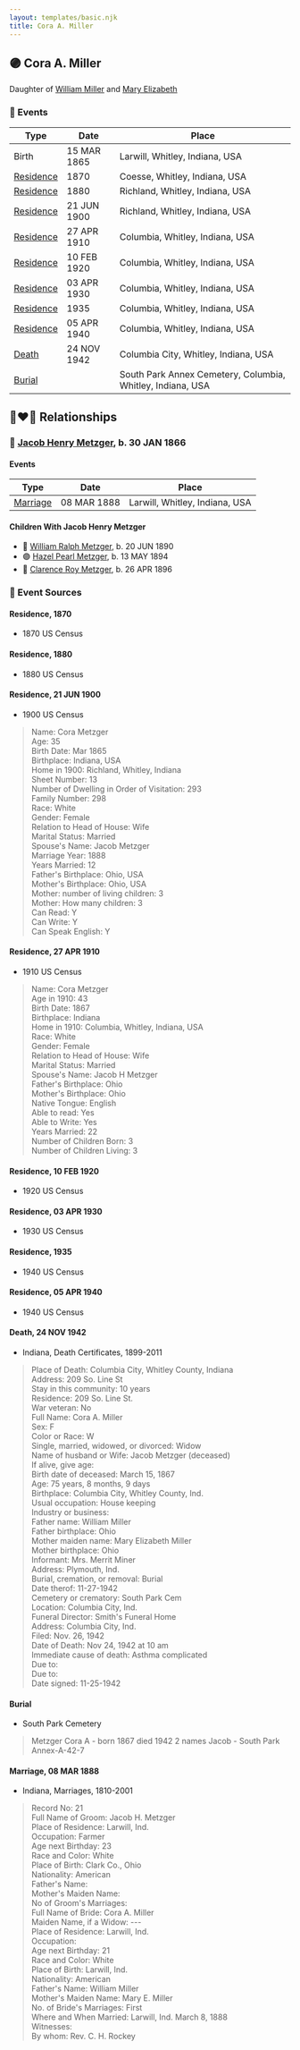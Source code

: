 ```yaml
---
layout: templates/basic.njk
title: Cora A. Miller
---
```

## 🟣 Cora A. Miller

Daughter of [William Miller](/people/1/1014217) and [Mary Elizabeth](/people/8/84477504)

### 📆 Events

Type | Date | Place
------ | ------ | ------
Birth | 15 MAR 1865 | Larwill, Whitley, Indiana, USA
[Residence](#event-8f827f37-58bb-45db-aa68-c86cc8514bb9) | 1870 | Coesse, Whitley, Indiana, USA
[Residence](#event-efd42dd1-3d49-4172-8390-377b03c0176c) | 1880 | Richland, Whitley, Indiana, USA
[Residence](#event-aa8b025d-f903-43c5-9f8d-9603e09cb402) | 21 JUN 1900 | Richland, Whitley, Indiana, USA
[Residence](#event-4d7827c8-6d9e-46fe-b330-4d7607048631) | 27 APR 1910 | Columbia, Whitley, Indiana, USA
[Residence](#event-c9f18ea1-f2f3-4a1c-ab19-d38c38572b43) | 10 FEB 1920 | Columbia, Whitley, Indiana, USA
[Residence](#event-bef59548-bf17-42a1-9ed1-ff80c2e7c7bf) | 03 APR 1930 | Columbia, Whitley, Indiana, USA
[Residence](#event-b1279d5a-2c73-4257-b0bf-b3999af48329) | 1935 | Columbia, Whitley, Indiana, USA
[Residence](#event-bdb5ba6b-005c-4c05-9fa8-6334886d78f1) | 05 APR 1940 | Columbia, Whitley, Indiana, USA
[Death](#event-abf99e7d-a66b-4cfd-bed1-70bc3edea2a4) | 24 NOV 1942 | Columbia City, Whitley, Indiana, USA
[Burial](#event-a05f1346-ee9b-4cd6-907f-959a8d99b95a) |  | South Park Annex Cemetery, Columbia, Whitley, Indiana, USA

## 👩‍❤️‍👨 Relationships

### 🔵 [Jacob Henry Metzger](/people/1/13773745), b. 30 JAN 1866

#### Events

Type | Date | Place
------ | ------ | ------
[Marriage](#event-df5b3861-1cb1-4ae8-a763-733affd58328) | 08 MAR 1888 | Larwill, Whitley, Indiana, USA
#### Children With Jacob Henry Metzger
* 🔵 [William Ralph Metzger](/people/6/66898263), b. 20 JUN 1890
* 🟣 [Hazel Pearl Metzger](/people/3/32407695), b. 13 MAY 1894
* 🔵 [Clarence Roy Metzger](/people/6/64680964), b. 26 APR 1896
### 📰 Event Sources

#### <a id="event-8f827f37-58bb-45db-aa68-c86cc8514bb9"></a> Residence, 1870
* 1870 US Census

#### <a id="event-efd42dd1-3d49-4172-8390-377b03c0176c"></a> Residence, 1880
* 1880 US Census

#### <a id="event-aa8b025d-f903-43c5-9f8d-9603e09cb402"></a> Residence, 21 JUN 1900
* 1900 US Census
>   
  > Name: Cora Metzger  
  > Age: 35  
  > Birth Date: Mar 1865  
  > Birthplace: Indiana, USA  
  > Home in 1900: Richland, Whitley, Indiana  
  > Sheet Number: 13  
  > Number of Dwelling in Order of Visitation: 293  
  > Family Number: 298  
  > Race: White  
  > Gender: Female  
  > Relation to Head of House: Wife  
  > Marital Status: Married  
  > Spouse's Name: Jacob Metzger  
  > Marriage Year: 1888  
  > Years Married: 12  
  > Father's Birthplace: Ohio, USA  
  > Mother's Birthplace: Ohio, USA  
  > Mother: number of living children: 3  
  > Mother: How many children: 3  
  > Can Read: Y  
  > Can Write: Y  
  > Can Speak English: Y

#### <a id="event-4d7827c8-6d9e-46fe-b330-4d7607048631"></a> Residence, 27 APR 1910
* 1910 US Census
>   
  > Name: Cora Metzger  
  > Age in 1910: 43  
  > Birth Date: 1867  
  > Birthplace: Indiana  
  > Home in 1910: Columbia, Whitley, Indiana, USA  
  > Race: White  
  > Gender: Female  
  > Relation to Head of House: Wife  
  > Marital Status: Married  
  > Spouse's Name: Jacob H Metzger  
  > Father's Birthplace: Ohio  
  > Mother's Birthplace: Ohio  
  > Native Tongue: English  
  > Able to read: Yes  
  > Able to Write: Yes  
  > Years Married: 22  
  > Number of Children Born: 3  
  > Number of Children Living: 3

#### <a id="event-c9f18ea1-f2f3-4a1c-ab19-d38c38572b43"></a> Residence, 10 FEB 1920
* 1920 US Census

#### <a id="event-bef59548-bf17-42a1-9ed1-ff80c2e7c7bf"></a> Residence, 03 APR 1930
* 1930 US Census

#### <a id="event-b1279d5a-2c73-4257-b0bf-b3999af48329"></a> Residence, 1935
* 1940 US Census

#### <a id="event-bdb5ba6b-005c-4c05-9fa8-6334886d78f1"></a> Residence, 05 APR 1940
* 1940 US Census

#### <a id="event-abf99e7d-a66b-4cfd-bed1-70bc3edea2a4"></a> Death, 24 NOV 1942
* Indiana, Death Certificates, 1899-2011
>   
  > Place of Death: Columbia City, Whitley County, Indiana  
  > Address: 209 So. Line St  
  > Stay in this community: 10 years  
  > Residence: 209 So. Line St.  
  > War veteran: No  
  > Full Name: Cora A. Miller  
  > Sex: F  
  > Color or Race: W  
  > Single, married, widowed, or divorced: Widow  
  > Name of husband or Wife: Jacob Metzger (deceased)  
  > If alive, give age:   
  > Birth date of deceased: March 15, 1867  
  > Age: 75 years, 8 months, 9 days  
  > Birthplace: Columbia City, Whitley County, Ind.  
  > Usual occupation: House keeping  
  > Industry or business:   
  > Father name: William Miller  
  > Father birthplace: Ohio  
  > Mother maiden name: Mary Elizabeth Miller  
  > Mother birthplace: Ohio  
  > Informant: Mrs. Merrit Miner  
  > Address: Plymouth, Ind.  
  > Burial, cremation, or removal: Burial  
  > Date therof: 11-27-1942  
  > Cemetery or crematory: South Park Cem  
  > Location: Columbia City, Ind.  
  > Funeral Director: Smith's Funeral Home  
  > Address: Columbia City, Ind.  
  > Filed: Nov. 26, 1942  
  > Date of Death: Nov 24, 1942 at 10 am  
  > Immediate cause of death: Asthma complicated  
  > Due to:   
  > Due to:  
  > Date signed: 11-25-1942

#### <a id="event-a05f1346-ee9b-4cd6-907f-959a8d99b95a"></a> Burial
* South Park Cemetery
>   
  > Metzger Cora A - born 1867 died 1942 2 names Jacob - South Park Annex-A-42-7

#### <a id="event-df5b3861-1cb1-4ae8-a763-733affd58328"></a> Marriage, 08 MAR 1888
* Indiana, Marriages, 1810-2001
>   
  > Record No: 21  
  > Full Name of Groom: Jacob H. Metzger  
  > Place of Residence: Larwill, Ind.  
  > Occupation: Farmer  
  > Age next Birthday: 23  
  > Race and Color: White  
  > Place of Birth: Clark Co., Ohio  
  > Nationality: American  
  > Father's Name:   
  > Mother's Maiden Name:   
  > No of Groom's Marriages:  
  > Full Name of Bride: Cora A. Miller  
  > Maiden Name, if a Widow: ---  
  > Place of Residence: Larwill, Ind.  
  > Occupation:  
  > Age next Birthday: 21   
  > Race and Color: White  
  > Place of Birth: Larwill, Ind.  
  > Nationality: American  
  > Father's Name: William Miller  
  > Mother's Maiden Name: Mary E. Miller  
  > No. of Bride's Marriages: First  
  > Where and When Married: Larwill, Ind. March 8, 1888  
  > Witnesses:   
  > By whom: Rev. C. H. Rockey